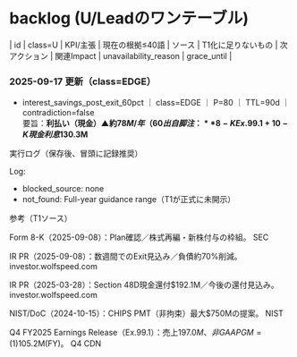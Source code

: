 # backlog (U/Leadのワンテーブル)

| id | class=U | KPI/主張 | 現在の根拠≤40語 | ソース | T1化に足りないもの | 次アクション | 関連Impact | unavailability_reason | grace_until |

### 2025-09-17 更新（class=EDGE）

- interest_savings_post_exit_60pct ｜ class=EDGE ｜ P=80 ｜ TTL=90d ｜ contradiction=false  
  要旨：**利払い（現金）▲約$78M/年（60%）**  
  出自脚注：**8-K Ex.99.1 + 10-K現金利息$130.3M**

実行ログ（保存後、冒頭に記録推奨）

Log:
- blocked_source: none
- not_found: Full-year guidance range（T1が正式に未開示）

参考（T1ソース）

Form 8-K（2025-09-08）：Plan確認／株式再編・新株付与の枠組。 
SEC

IR PR（2025-09-08）：数週間でのExit見込み／負債約70%削減。 
investor.wolfspeed.com

IR PR（2025-03-28）：Section 48D現金還付$192.1M／今後の還付見込み。 
investor.wolfspeed.com

NIST/DoC（2024-10-15）：CHIPS PMT（非拘束）最大$750Mの提案。 
NIST

Q4 FY2025 Earnings Release（Ex.99.1）：売上$197.0M、非GAAP GM=(1)%、未稼働$105.2M(FY)。 
Q4 CDN
